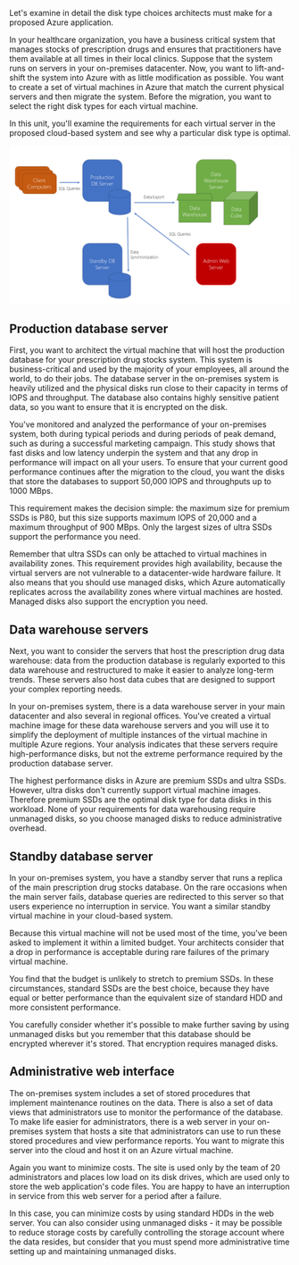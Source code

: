 Let's examine in detail the disk type choices architects must make for a proposed Azure application.

In your healthcare organization, you have a business critical system that manages stocks of prescription drugs and ensures that practitioners have them available at all times in their local clinics. Suppose that the system runs on servers in your on-premises datacenter. Now, you want to lift-and-shift the system into Azure with as little modification as possible. You want to create a set of virtual machines in Azure that match the current physical servers and then migrate the system. Before the migration, you want to select the right disk types for each virtual machine.

In this unit, you'll examine the requirements for each virtual server in the proposed cloud-based system and see why a particular disk type is optimal.
 
![On-premises servers for the prescription drugs stocks database](../media/4-on-premises-servers.png)

<!-- TODO: Design team should create a MS Learn-style version of this diagram -->

## Production database server

First, you want to architect the virtual machine that will host the production database for your prescription drug stocks system. This system is business-critical and used by the majority of your employees, all around the world, to do their jobs. The database server in the on-premises system is heavily utilized and the physical disks run close to their capacity in terms of IOPS and throughput. The database also contains highly sensitive patient data, so you want to ensure that it is encrypted on the disk.

You've monitored and analyzed the performance of your on-premises system, both during typical periods and during periods of peak demand, such as during a successful marketing campaign. This study shows that fast disks and low latency underpin the system and that any drop in performance will impact on all your users. To ensure that your current good performance continues after the migration to the cloud, you want the disks that store the databases to support 50,000 IOPS and throughputs up to 1000 MBps. 

This requirement makes the decision simple: the maximum size for premium SSDs is P80, but this size supports maximum IOPS of 20,000 and a maximum throughput of 900 MBps. Only the largest sizes of ultra SSDs support the performance you need. 

Remember that ultra SSDs can only be attached to virtual machines in availability zones. This requirement provides high availability, because the virtual servers are not vulnerable to a datacenter-wide hardware failure. It also means that you should use managed disks, which Azure automatically replicates across the availability zones where virtual machines are hosted. Managed disks also support the encryption you need.

## Data warehouse servers

Next, you want to consider the servers that host the prescription drug data warehouse: data from the production database is regularly exported to this data warehouse and restructured to make it easier to analyze long-term trends. These servers also host data cubes that are designed to support your complex reporting needs. 

In your on-premises system, there is a data warehouse server in your main datacenter and also several in regional offices. You've created a virtual machine image for these data warehouse servers and you will use it to simplify the deployment of multiple instances of the virtual machine in multiple Azure regions. Your analysis indicates that these servers require high-performance disks, but not the extreme performance required by the production database server.

The highest performance disks in Azure are premium SSDs and ultra SSDs. However, ultra disks don't currently support virtual machine images. Therefore premium SSDs are the optimal disk type for data disks in this workload. None of your requirements for data warehousing require unmanaged disks, so you choose managed disks to reduce administrative overhead.

## Standby database server

In your on-premises system, you have a standby server that runs a replica of the main prescription drug stocks database. On the rare occasions when the main server fails, database queries are redirected to this server so that users experience no interruption in service. You want a similar standby virtual machine in your cloud-based system.

Because this virtual machine will not be used most of the time, you've been asked to implement it within a limited budget. Your architects consider that a drop in performance is acceptable during rare failures of the primary virtual machine. 

You find that the budget is unlikely to stretch to premium SSDs. In these circumstances, standard SSDs are the best choice, because they have equal or better performance than the equivalent size of standard HDD and more consistent performance.

You carefully consider whether it's possible to make further saving by using unmanaged disks but you remember that this database should be encrypted wherever it's stored. That encryption requires managed disks.

## Administrative web interface

The on-premises system includes a set of stored procedures that implement maintenance routines on the data. There is also a set of data views that administrators use to monitor the performance of the database. To make life easier for administrators, there is a web server in your on-premises system that hosts a site that administrators can use to run these stored procedures and view performance reports. You want to migrate this server into the cloud and host it on an Azure virtual machine.

Again you want to minimize costs. The site is used only by the team of 20 administrators and places low load on its disk drives, which are used only to store the web application's code files. You are happy to have an interruption in service from this web server for a period after a failure. 

In this case, you can minimize costs by using standard HDDs in the web server. You can also consider using unmanaged disks - it may be possible to reduce storage costs by carefully controlling the storage account where the data resides, but consider that you must spend more administrative time setting up and maintaining unmanaged disks.

